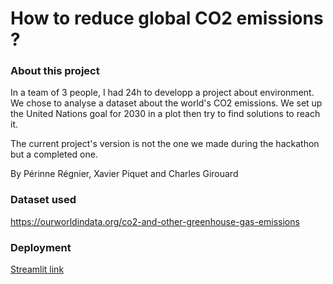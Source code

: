 # How to reduce global CO2 emissions ?

### About this project

In a team of 3 people, I had 24h to developp a project about environment.
We chose to analyse a dataset about the world's CO2 emissions.
We set up the United Nations goal for 2030 in a plot then try to find solutions to reach it.

The current project's version is not the one we made during the hackathon but a completed one.

By Périnne Régnier, Xavier Piquet and Charles Girouard

### Dataset used

https://ourworldindata.org/co2-and-other-greenhouse-gas-emissions

### Deployment

[Streamlit link](https://share.streamlit.io/saladegirouard/hackhaton1/main/Hackathon1.py)
